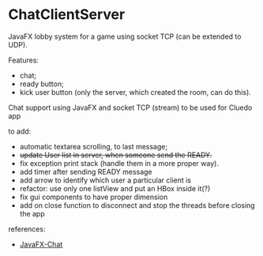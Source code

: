 # ChatClientServer

JavaFX lobby system for a game using socket TCP (can be extended to UDP).

Features:
- chat;
- ready button;
- kick user button (only the server, which created the room, can do this).

Chat support using JavaFX and socket TCP (stream) to be used for Cluedo app


to add:
- automatic textarea scrolling, to last message;
- ~~update User list in server, when someone send the READY.~~
- fix exception print stack (handle them in a more proper way).
- add timer after sending READY message
- add arrow to identify which user a particular client is
- refactor: use only one listView and put an HBox inside it(?)
- fix gui components to have proper dimension
- add on close function to disconnect and stop the threads before closing the app

references:
- [JavaFX-Chat](https://github.com/DomHeal/JavaFX-Chat)
